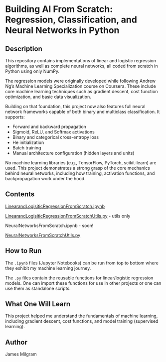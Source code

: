 # Building AI From Scratch: Regression, Classification, and Neural Networks in Python 

## Description
This repository contains implementations of linear and logistic regression algorithms, as well as complete neural networks, all coded from scratch in Python using only NumPy.

The regression models were originally developed while following Andrew Ng’s Machine Learning Specialization course on Coursera. These include core machine learning techniques such as gradient descent, cost function optimization, and basic data visualization.

Building on that foundation, this project now also features full neural network frameworks capable of both binary and multiclass classification. It supports:

- Forward and backward propagation
- Sigmoid, ReLU, and Softmax activations
- Binary and categorical cross-entropy loss
- He initialization
- Batch training
- Manual architecture configuration (hidden layers and units)

No machine learning libraries (e.g., TensorFlow, PyTorch, scikit-learn) are used. This project demonstrates a strong grasp of the core mechanics behind neural networks, including how training, activation functions, and backpropagation work under the hood.

## Contents
[LinearandLogisiticRegressionFromScratch.ipynb](LinearandLogisiticRegressionFromScratch.ipynb)

[LinearandLogisiticRegressionFromScratchUtils.py](LinearandLogisiticRegressionFromScratchUtils.py) - utils only

NeuralNetworksFromScratch.ipynb - soon!

[NeuralNetworksFromScratchUtils.py](NeuralNetworksFromScratchUtils.py)

## How to Run
The `.ipynb` files (Jupyter Notebooks) can be run from top to bottom where they exhibit my machine learning journey. 

The `.py` files contain the reusable functions for linear/logistic regression models. One can import these functions for use in other projects or one can use them as standalone scripts.

## What One Will Learn
This project helped me understand the fundamentals of machine learning, including gradient descent, cost functions, and model training (supervised learning). 

## Author
James Milgram
